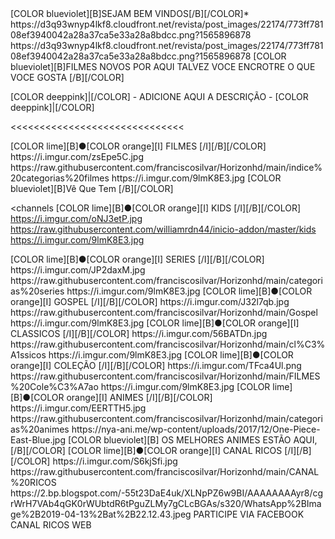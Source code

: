 <channels>
<channel>
<name>[COLOR blueviolet][B]SEJAM BEM VINDOS[/B][/COLOR]</name>*
<thumbnail>https://d3q93wnyp4lkf8.cloudfront.net/revista/post_images/22174/773ff78108ef3940042a28a37ca5e33a28a8bdcc.png?1565896878</thumbnail>
<fanart>https://d3q93wnyp4lkf8.cloudfront.net/revista/post_images/22174/773ff78108ef3940042a28a37ca5e33a28a8bdcc.png?1565896878</fanart>
<info>[COLOR blueviolet][B]FILMES NOVOS POR AQUI TALVEZ VOCE ENCROTRE O QUE VOCE GOSTA [/B][/COLOR]</info>


[COLOR deeppink]|[/COLOR] - ADICIONE AQUI A DESCRIÇÃO - [COLOR deeppink]|[/COLOR]</info>
</channel>
</channels>

<<<<<<<<<<<<<<<<<<<<<<<<<<<<<<


<channels>
<channel>
<name>[COLOR lime][B]●[COLOR orange][I] FILMES [/I][/B][/COLOR]</name>
<thumbnail>https://i.imgur.com/zsEpe5C.jpg</thumbnail>
<externallink>https://raw.githubusercontent.com/franciscosilvar/Horizonhd/main/indice%20categorias%20filmes</externallink>
<fanart>https://i.imgur.com/9lmK8E3.jpg</fanart>
<info>[COLOR blueviolet][B]Vê Que Tem [/B][/COLOR]</info>
</channel>

<channels
<channel>
<name>[COLOR lime][B]●[COLOR orange][I] KIDS [/I][/B][/COLOR]</name>
<thumbnail>https://i.imgur.com/oNJ3etP.jpg</thumbnail>
<externallink>https://raw.githubusercontent.com/williamrdn44/inicio-addon/master/kids</externallink>
<fanart>https://i.imgur.com/9lmK8E3.jpg</fanart>
</channel>

<channels>
<channel>
<name>[COLOR lime][B]●[COLOR orange][I] SERIES [/I][/B][/COLOR]</name>
<thumbnail>https://i.imgur.com/JP2daxM.jpg</thumbnail>
<externallink>https://raw.githubusercontent.com/franciscosilvar/Horizonhd/main/categorias%20series</externallink>
<fanart>https://i.imgur.com/9lmK8E3.jpg</fanart>
<info></info>
</channel>
 
<channels>
<channel>
<name>[COLOR lime][B]●[COLOR orange][I] GOSPEL [/I][/B][/COLOR]</name>
<thumbnail>https://i.imgur.com/J32l7qb.jpg</thumbnail>
<externallink>https://raw.githubusercontent.com/franciscosilvar/Horizonhd/main/Gospel</externallink>
<fanart>https://i.imgur.com/9lmK8E3.jpg</fanart>
</channel>

<channels>
<channel>
<name>[COLOR lime][B]●[COLOR orange][I] CLASSICOS [/I][/B][/COLOR]</name>
<thumbnail>https://i.imgur.com/56BATDn.jpg</thumbnail>
<externallink>https://raw.githubusercontent.com/franciscosilvar/Horizonhd/main/cl%C3%A1ssicos</externallink>
<fanart>https://i.imgur.com/9lmK8E3.jpg</fanart>
<info></info>
</channel>

<channels>
<channel>
<name>[COLOR lime][B]●[COLOR orange][I] COLEÇÃO [/I][/B][/COLOR]</name>
<thumbnail>https://i.imgur.com/TFca4Ul.png</thumbnail>
<externallink>https://raw.githubusercontent.com/franciscosilvar/Horizonhd/main/FILMES%20Cole%C3%A7ao</externallink>
<fanart>https://i.imgur.com/9lmK8E3.jpg</fanart>
<info>
</channel>

<channels>
<channel>
<name>[COLOR lime][B]●[COLOR orange][I] ANIMES [/I][/B][/COLOR]</name>
<thumbnail>https://i.imgur.com/EERTTH5.jpg</thumbnail>
<externallink>https://raw.githubusercontent.com/franciscosilvar/Horizonhd/main/categorias%20animes</externallink>
<fanart>https://nya-ani.me/wp-content/uploads/2017/12/One-Piece-East-Blue.jpg</fanart>
<info>[COLOR blueviolet][B] OS MELHORES ANIMES ESTÃO AQUI, [/B][/COLOR]</info>
</channel>
 
<channels>
<channel>
<name>[COLOR lime][B]●[COLOR orange][I] CANAL RICOS [/I][/B][/COLOR]</name>
<thumbnail>https://i.imgur.com/S6kjSfi.jpg</thumbnail>
<externallink>https://raw.githubusercontent.com/franciscosilvar/Horizonhd/main/CANAL%20RICOS</externallink>
<fanart>https://2.bp.blogspot.com/-55t23DaE4uk/XLNpPZ6w9BI/AAAAAAAAyr8/cgrWrH7VAb4qGK0rWUbtdR6tPguZLMy7gCLcBGAs/s320/WhatsApp%2BImage%2B2019-04-13%2Bat%2B22.12.43.jpeg</fanart>
<info>PARTICIPE VIA FACEBOOK CANAL RICOS WEB<info>
<info>
</channel>
